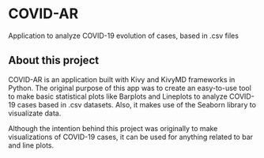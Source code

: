 # COVID-AR
Application to analyze COVID-19 evolution of cases, based in .csv files

## About this project

COVID-AR is an application built with Kivy and KivyMD frameworks in Python. The original purpose of this app was to create an easy-to-use tool to make basic statistical plots like Barplots and Lineplots to analyze COVID-19 cases based in .csv datasets. Also, it makes use of the Seaborn library to visualizate data.

Although the intention behind this project was originally to make visualizations of COVID-19 cases, it can be used for anything related to bar and line plots.
